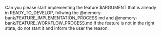Can you please start implementing the feature $ARGUMENT that is already in READY_TO_DEVELOP, follwing the @memory-bank/FEATURE_IMPLEMENTATION_PROCESS.md and @memory-bank/FEATURE_WORKFLOW_PROCESS.md
If the feature is not in the right state, do not start it and inform the user the reason.